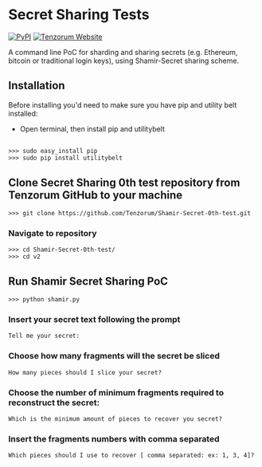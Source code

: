 Secret Sharing Tests
=============

[![PyPI](https://img.shields.io/pypi/l/secretsharing.svg)](https://github.com/Tenzorum/Shamir-Secret-0th-test/blob/master/LICENSE)
[![Tenzorum Website]()](https://tenzorum.org/)

A command line PoC for sharding and sharing secrets (e.g. Ethereum, bitcoin or traditional login keys), using Shamir-Secret sharing scheme.

## Installation
Before installing you'd need to make sure you have pip and utility belt installed:
* Open terminal, then install pip and utilitybelt
##  
    >>> sudo easy_install pip
    >>> sudo pip install utilitybelt
##    

## Clone Secret Sharing 0th test repository from Tenzorum GitHub to your machine
    
    >>> git clone https://github.com/Tenzorum/Shamir-Secret-0th-test.git

### Navigate to repository

    >>> cd Shamir-Secret-0th-test/
    >>> cd v2 
## 
## Run Shamir Secret Sharing PoC
  
    >>> python shamir.py
    
 ### Insert your secret text following the prompt 
 
 `Tell me your secret:`
 ### Choose how many fragments will the secret be sliced 
 
 `How many pieces should I slice your secret?`
 
 ### Choose the number of minimum fragments required to reconstruct the secret:
 
 `Which is the minimum amount of pieces to recover you secret?`
 
 ### Insert the fragments numbers with comma separated
 
 `Which pieces should I use to recover [ comma separated: ex: 1, 3, 4]?`
 
 
